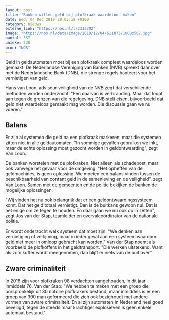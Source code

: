 ```yaml
---
layout: post
title: "Banken willen geld bij plofkraak waardeloos maken"
date: Wed, 04 Dec 2019 20:05:18 +0100
category: nieuws
externe_link: "https://nos.nl/l/2313302"
image: "https://nos.nl/data/image/2019/12/04/611073/1008x567.jpg"
aantal: 357
unieke: 228
bron: "NOS"
---
```


<p>Geld in geldautomaten moet bij een plofkraak compleet waardeloos worden gemaakt. De Nederlandse Vereniging van Banken (NVB) spreekt daar over met de Nederlandsche Bank (DNB), die strenge regels hanteert voor het vernietigen van geld.</p>
<p>Hans van Loon, adviseur veiligheid van de NVB zegt dat verschillende methoden worden onderzocht. "Een daarvan is verbranding. Maar dat loopt aan tegen de grenzen van die regelgeving. DNB stelt eisen, bijvoorbeeld dat geld niet waardeloos gemaakt mag worden. Die discussie gaan we nu voeren."</p>
<h2>Balans</h2>
<p>Er zijn al systemen die geld na een plofkraak markeren, maar die systemen zitten niet in alle geldautomaten. "In sommige gevallen gebruiken we inkt, maar de echte oplossing moet gezocht worden in geldontwaarding", zegt Van Loon.</p>
<p>De banken worstelen met de plofkraken. Niet alleen als schadepost, maar ook vanwege het gevaar voor de omgeving. "Het opheffen van de geldmachines, is geen oplossing. We moeten een balans vinden tussen de beschikbaarheid van contant geld in de samenleving en de veiligheid", zegt Van Loon. Samen met de gemeenten en de politie bekijken de banken de mogelijke oplossingen.</p>
<p>"Wij vinden het nu ook belangrijk dat er een geldontwaardingssysteem komt. Dat het geld totaal vernietigt. Dan is de buitkans gewoon nul. Dat is het enige om ze tegen te houden. En daar gaan we nu ook op in zetten", zegt Jos van der Stap, teamleider en overvalcoördinator van de nationale politie.</p>
<p>Er wordt onderzocht welk systeem dat moet zijn. "We denken aan vernietiging of verlijming, maar in ieder geval aan een systeem waardoor geld niet meer in omloop gebracht kan worden." Van der Stap noemt als voorbeeld de plofkoffers in het geldtransport. "Die werken uitstekend. Want als zo'n koffer wordt meegenomen, dan blijft er niets van de buit over."</p>
<h2>Zware criminaliteit</h2>
<p>In 2018 zijn voor plofkraken 98 verdachten aangehouden, in dit jaar inmiddels 76. Van der Stap: "We hebben te maken met een groep die oorspronkelijk uit 30 notoire plofkrakers bestond, maar inmiddels is er een groep van 300 man geformeerd die zich ook bezighoudt met andere vormen van zware criminaliteit. En al zijn automaten in Nederland heel goed beveiligd, tegen de steeds maar krachtiger explosieven is geen enkele automaat bestand."</p>
